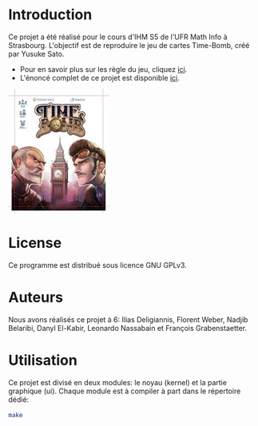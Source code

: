# Introduction

Ce projet a été réalisé pour le cours d'IHM S5 de l'UFR Math Info à Strasbourg. L'objectif est de reproduire le jeu de cartes Time-Bomb, créé par Yusuke Sato.

* Pour en savoir plus sur les règle du jeu, cliquez [ici](time-bomb-rules.pdf).
* L'énoncé complet de ce projet est disponible [ici](enonce.pdf).

![Time Bomb](time-bomb.jpg)

# License

Ce programme est distribué sous licence GNU GPLv3.

# Auteurs

Nous avons réalisés ce projet à 6: Ilias Deligiannis, Florent Weber, Nadjib Belaribi, Danyl El-Kabir, Leonardo Nassabain et François Grabenstaetter.

# Utilisation

Ce projet est divisé en deux modules: le noyau (kernel) et la partie graphique (ui). Chaque module est à compiler à part dans le répertoire dédié:

```bash
make
```

